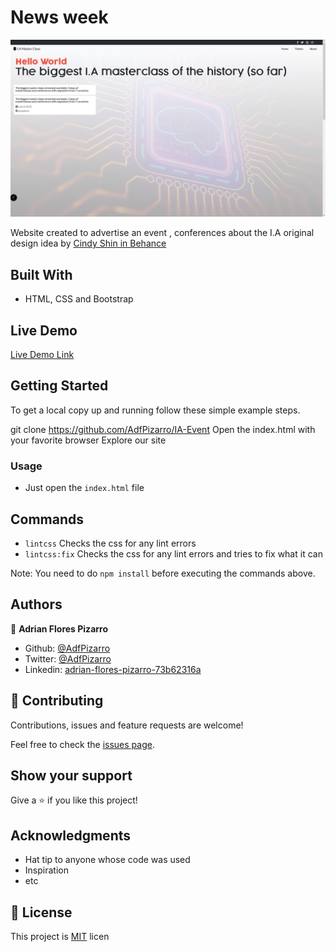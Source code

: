 # News week
![screenshot](./app_screenshot.png)

Website created to advertise an event , conferences about the I.A
original design idea by [Cindy Shin in Behance](https://www.behance.net/adagio07)

## Built With

- HTML, CSS and Bootstrap

## Live Demo

[Live Demo Link](https://adfpizarro.github.io/IA-Event/)

## Getting Started

To get a local copy up and running follow these simple example steps.

git clone https://github.com/AdfPizarro/IA-Event
Open the index.html with your favorite browser
Explore our site

### Usage

- Just open the `index.html` file

## Commands
- `lintcss` Checks the css for any lint errors
- `lintcss:fix` Checks the css for any lint errors and tries to fix what it can

Note: You need to do `npm install` before executing the commands above.

## Authors

👤 **Adrian Flores Pizarro**

- Github: [@AdfPizarro](https://github.com/AdfPizarro)
- Twitter: [@AdfPizarro](https://twitter.com/adfpizarro)
- Linkedin: [adrian-flores-pizarro-73b62316a](https://www.linkedin.com/in/adrian-flores-pizarro-73b62316a/)

## 🤝 Contributing

Contributions, issues and feature requests are welcome!

Feel free to check the [issues page](issues/).

## Show your support

Give a ⭐️ if you like this project!

## Acknowledgments

- Hat tip to anyone whose code was used
- Inspiration
- etc

## 📝 License

This project is [MIT](lic.url) licen
